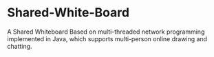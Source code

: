 # Shared-White-Board

A Shared Whiteboard Based on multi-threaded network programming implemented in Java, which supports multi-person online drawing and chatting.
